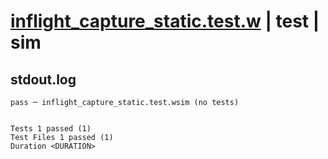 # [inflight_capture_static.test.w](../../../../../examples/tests/valid/inflight_capture_static.test.w) | test | sim

## stdout.log
```log
pass ─ inflight_capture_static.test.wsim (no tests)
 
 
Tests 1 passed (1)
Test Files 1 passed (1)
Duration <DURATION>
```

